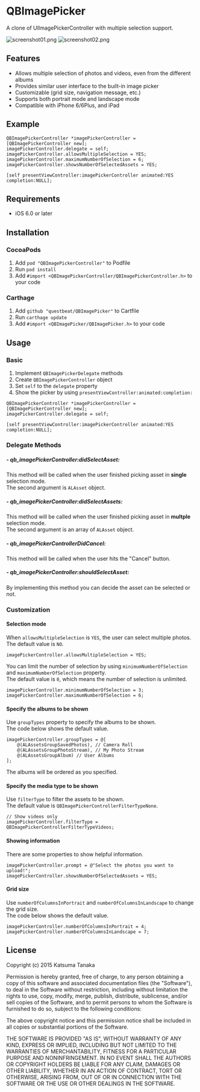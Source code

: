 # QBImagePicker

A clone of UIImagePickerController with multiple selection support.

![screenshot01.png](screenshot01.png)
![screenshot02.png](screenshot02.png)



## Features

- Allows multiple selection of photos and videos, even from the different albums
- Provides similar user interface to the built-in image picker
- Customizable (grid size, navigation message, etc.)
- Supports both portrait mode and landscape mode
- Compatible with iPhone 6/6Plus, and iPad



## Example

    QBImagePickerController *imagePickerController = [QBImagePickerController new];
    imagePickerController.delegate = self;
    imagePickerController.allowsMultipleSelection = YES;
    imagePickerController.maximumNumberOfSelection = 6;
    imagePickerController.showsNumberOfSelectedAssets = YES;

    [self presentViewController:imagePickerController animated:YES completion:NULL];



## Requirements

- iOS 6.0 or later



## Installation

### CocoaPods

1. Add `pod "QBImagePickerController"` to Podfile
2. Run `pod install`
3. Add `#import <QBImagePickerController/QBImagePickerController.h>` to your code


### Carthage

1. Add `github "questbeat/QBImagePicker"` to Cartfile
2. Run `carthage update`
3. Add `#import <QBImagePicker/QBImagePicker.h>` to your code



## Usage

### Basic

1. Implement `QBImagePickerDelegate` methods
2. Create `QBImagePickerController` object
3. Set `self` to the `delegate` property
4. Show the picker by using `presentViewController:animated:completion:`

```
QBImagePickerController *imagePickerController = [QBImagePickerController new];
imagePickerController.delegate = self;

[self presentViewController:imagePickerController animated:YES completion:NULL];
```


### Delegate Methods

##### - qb_imagePickerController:didSelectAsset:

This method will be called when the user finished picking asset in **single** selection mode.  
The second argument is `ALAsset` object.


##### - qb_imagePickerController:didSelectAssets:

This method will be called when the user finished picking asset in **multple** selection mode.  
The second argument is an array of `ALAsset` object.


##### - qb_imagePickerControllerDidCancel:

This method will be called when the user hits the "Cancel" button.


##### - qb_imagePickerController:shouldSelectAsset:

By implementing this method you can decide the asset can be selected or not.


### Customization

#### Selection mode

When `allowsMultipleSelection` is `YES`, the user can select multiple photos.  
The default value is `NO`.

    imagePickerController.allowsMultipleSelection = YES;

You can limit the number of selection by using `minimumNumberOfSelection` and `maximumNumberOfSelection` property.  
The default value is `0`, which means the number of selection is unlimited.

    imagePickerController.minimumNumberOfSelection = 3;
    imagePickerController.maximumNumberOfSelection = 6;


#### Specify the albums to be shown

Use `groupTypes` property to specify the albums to be shown.  
The code below shows the default value.

    imagePickerController.groupTypes = @[
        @(ALAssetsGroupSavedPhotos), // Camera Roll
        @(ALAssetsGroupPhotoStream), // My Photo Stream
        @(ALAssetsGroupAlbum) // User Albums
    ];

The albums will be ordered as you specified.  


#### Specify the media type to be shown

Use `filterType` to filter the assets to be shown.  
The default value is `QBImagePickerControllerFilterTypeNone`.

    // Show videos only
    imagePickerController.filterType = QBImagePickerControllerFilterTypeVideos;


#### Showing information

There are some properties to show helpful information.

    imagePickerController.prompt = @"Select the photos you want to upload!";
    imagePickerController.showsNumberOfSelectedAssets = YES;


#### Grid size

Use `numberOfColumnsInPortrait` and `numberOfColumnsInLandscape` to change the grid size.  
The code below shows the default value.

    imagePickerController.numberOfColumnsInPortrait = 4;
    imagePickerController.numberOfColumnsInLandscape = 7;



## License

Copyright (c) 2015 Katsuma Tanaka

Permission is hereby granted, free of charge, to any person obtaining a copy of this software and associated documentation files (the "Software"), to deal in the Software without restriction, including without limitation the rights to use, copy, modify, merge, publish, distribute, sublicense, and/or sell copies of the Software, and to permit persons to whom the Software is furnished to do so, subject to the following conditions:

The above copyright notice and this permission notice shall be included in all copies or substantial portions of the Software.

THE SOFTWARE IS PROVIDED "AS IS", WITHOUT WARRANTY OF ANY KIND, EXPRESS OR IMPLIED, INCLUDING BUT NOT LIMITED TO THE WARRANTIES OF MERCHANTABILITY, FITNESS FOR A PARTICULAR PURPOSE AND NONINFRINGEMENT. IN NO EVENT SHALL THE AUTHORS OR COPYRIGHT HOLDERS BE LIABLE FOR ANY CLAIM, DAMAGES OR OTHER LIABILITY, WHETHER IN AN ACTION OF CONTRACT, TORT OR OTHERWISE, ARISING FROM, OUT OF OR IN CONNECTION WITH THE SOFTWARE OR THE USE OR OTHER DEALINGS IN THE SOFTWARE.
